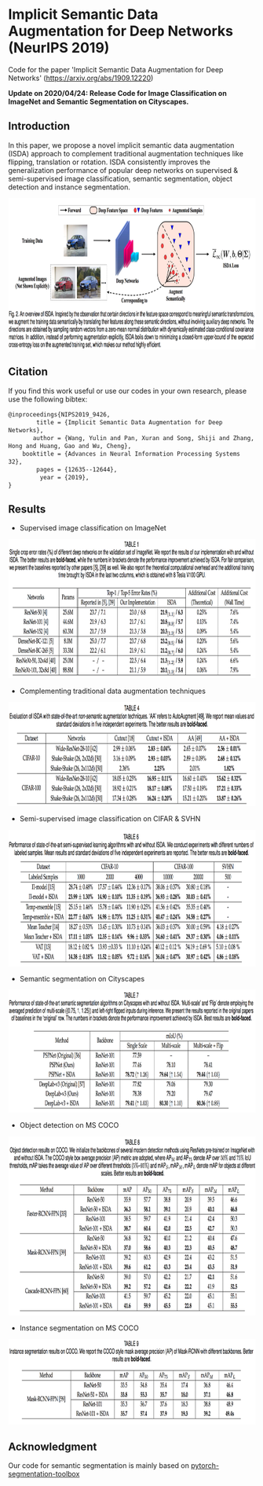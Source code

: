# Implicit Semantic Data Augmentation for Deep Networks **(NeurIPS 2019)**

Code for the paper 'Implicit Semantic Data Augmentation for Deep Networks' (https://arxiv.org/abs/1909.12220)

**Update on 2020/04/24: Release Code for Image Classification on ImageNet and Semantic Segmentation on Cityscapes.**

## Introduction

In this paper, we propose a novel implicit semantic data augmentation (ISDA) approach to complement traditional augmentation techniques like flipping, translation or rotation.
ISDA consistently improves the generalization performance of popular deep networks on supervised & semi-supervised image classification, semantic segmentation, object detection and instance segmentation.

<p align="center">
    <img src="ISDA-overview.png" height="309" width= "900">
</p>


## Citation

If you find this work useful or use our codes in your own research, please use the following bibtex:

```
@inproceedings{NIPS2019_9426,
        title = {Implicit Semantic Data Augmentation for Deep Networks},
       author = {Wang, Yulin and Pan, Xuran and Song, Shiji and Zhang, Hong and Huang, Gao and Wu, Cheng},
    booktitle = {Advances in Neural Information Processing Systems 32},
        pages = {12635--12644},
         year = {2019},
}
```

## Results

- Supervised image classification on ImageNet
<p align="center">
    <img src="ImageNet.png" height="284" width= "900">
</p>

- Complementing traditional data augmentation techniques
<p align="center">
    <img src="Complementary results.png" height="212" width= "900">
</p>

- Semi-supervised image classification on CIFAR & SVHN
<p align="center">
    <img src="Semi supervised learning.png" height="278" width= "900">
</p>

- Semantic segmentation on Cityscapes
<p align="center">
    <img src="Semantic Segmentation.png" height="250" width= "900">
</p>

- Object detection on MS COCO
<p align="center">
    <img src="Object detection.png" height="365" width= "900">
</p>

- Instance segmentation on MS COCO
<p align="center">
    <img src="Instance Segmentation.png" height="174" width= "900">
</p>

## Acknowledgment
Our code for semantic segmentation is mainly based on
[pytorch-segmentation-toolbox](https://github.com/speedinghzl/pytorch-segmentation-toolbox)

